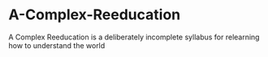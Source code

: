# A-Complex-Reeducation
A Complex Reeducation is a deliberately incomplete syllabus for relearning how to understand the world
